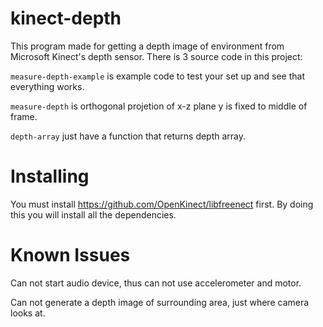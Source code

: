 # kinect-depth
  This program made for getting a depth image of environment from Microsoft Kinect's depth sensor. There is 3 source code in this project:
  
  `measure-depth-example` is example code to test your set up and see that everything works.
  
  `measure-depth` is orthogonal projetion of x-z plane y is fixed to middle of frame.
  
  `depth-array` just have a function that returns depth array.
  
# Installing 
  You must install https://github.com/OpenKinect/libfreenect first. By doing this you will install all the dependencies. 
  
# Known Issues
  Can not start audio device, thus can not use accelerometer and motor.
  
  Can not generate a depth image of surrounding area, just where camera looks at.
  
